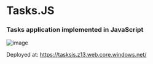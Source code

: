 # Tasks.JS
### Tasks application implemented in JavaScript

![image](https://github.com/user-attachments/assets/19d11c95-9357-4b4e-9d92-5ccfce94fe7a)

Deployed at: https://tasksjs.z13.web.core.windows.net/
